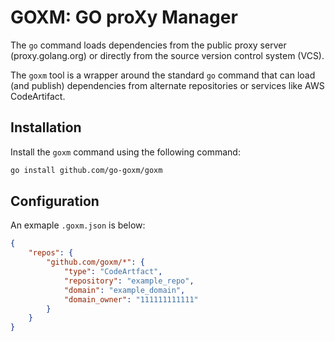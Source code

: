 GOXM: GO proXy Manager
=====================

The `go` command loads dependencies from the public proxy server (proxy.golang.org) or directly from the source version control system (VCS).

The `goxm` tool is a wrapper around the standard `go` command that can load (and publish) dependencies from alternate repositories or services like AWS CodeArtifact.

## Installation

Install the `goxm` command using the following command:

```bash
go install github.com/go-goxm/goxm
```

## Configuration

An exmaple `.goxm.json` is below:

```json
{
    "repos": {
        "github.com/goxm/*": {
            "type": "CodeArtfact",
            "repository": "example_repo",
            "domain": "example_domain",
            "domain_owner": "111111111111"
        }
    }
}
```
